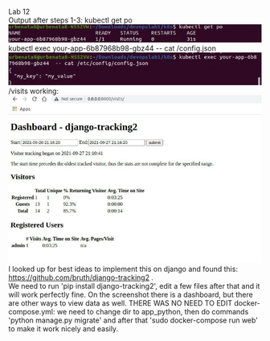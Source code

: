 Lab 12  
Output after steps 1-3:
kubectl get po
![alt text](https://github.com/urbeingwatched8/devops/blob/ac5854442b7fdbebd4a3f6dace5ac725750422d2/k8s/screenslab11-12/photo_2021-09-27_17-56-33.jpg?raw=true)
kubectl exec your-app-6b87968b98-gbz44 -- cat /config.json
![alt text](https://github.com/urbeingwatched8/devops/blob/f469b6948e3ed0099f9992e6b8ea90785f265787/k8s/screenslab11-12/photo_2021-09-27_17-57-08.jpg?raw=true)
/visits working:
![alt text](https://github.com/urbeingwatched8/devops/blob/ac5854442b7fdbebd4a3f6dace5ac725750422d2/k8s/screenslab11-12/photo_2021-09-27_21-16-51.jpg?raw=true)
I looked up for best ideas to implement this on django and found this: https://github.com/bruth/django-tracking2 .  
We need to run 'pip install django-tracking2', edit a few files after that and it will work perfectly fine. On the screenshot there is a dashboard, but there are other ways to view data as well.  THERE WAS NO NEED TO EDIT docker-compose.yml: we need to change dir to app_python, then do commands 'python manage.py migrate' and after that 'sudo docker-compose run web' to make it work nicely and easily.